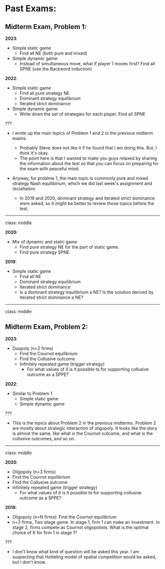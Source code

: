 # Past Exams:

## Midterm Exam, Problem 1:

<b>2023</b>:  
+ Simple static game
  + Find all NE (both pure and mixed)
+ Simple dynamic game: 
  + Instead of simultaneous move, what if player 1 moves first? Find all SPNE (use the Backword induction)

<b>2022</b>: 
+ Simple static game
  + Find all pure strategy NE 
  + Dominant strategy equilibrium
  + Iterated strict dominance
+ Simple dynamic game:
  + Write down the set of strategies for each player. Find all SPNE

???
+ I wrote up the main topics of Problem 1 and 2 in the previous midterm exams. 
  + Probably Steve does not like it if he found that I am doing this. But, I think it's okay. 
  + The point here is that I wanted to make you guys relaxed by sharing the information about the test so that you can focus on preparing for the exam with peaceful mind. 

+ Anyway, for problme 1, the main topic is commonly pure and mixed strategy Nash equilibirium, which we did last week's assignment and recialtation. 
  + In 2019 and 2020, dominant strategy and iterated strict dominance  were asked, so it might be better to review those topics before the test.  

---
class: middle

<b>2020</b>:
+ Mix of dynamic and static game
  + Find pure strategy NE for the part of static game. 
  + Find pure strategy SPNE.


<b>2019</b>:
+ Simple static game
  + Find all NE
  + Dominant strategy equilibrium
  + Iterated strict dominance
  + Is a dominant strategy equilibrium a NE? Is the solution derived by iterated strict dominance a NE?

---
class: middle

## Midterm Exam, Problem 2:

<b>2023</b>: 
+ Duopoly (n=2 firms)
  + Find the Cournot equilibrium
  + Find the Collusive outcome
  + Infinitely repeated game (trigger strategy)
    + For what values of $\delta$ is it possible to for supporting collusive outcome as a SPPE?
  
<b>2022</b>: 
+ Similar to Problem 1
  + Simple static game
  + Simple dynamic game

???
+ This is the topics about Problem 2 in the previous midterms. Problem 2 are mostly about strategic interaction of oligopoly. It looks like the story is almost the same, like what is the Cournot outcome, and what is the collusive outcomes, and so on. 

---
class: middle

<b>2020</b>:
+ Oligopoly (n=3 firms)
+ Find the Cournot equilibrium
+ Find the Collusive outcome
+ Infinitely repeated game (trigger strategy)
  + For what values of $\delta$ is it possible to for supporting collusive outcome as a SPPE?

<b>2019</b>:
+ Oligopoly (n=N firms): Find the Cournot equilibrium
+ n=3 firms, Two stage game. In stage 1, firm 1 can make an investment. In stage 2, firms compete as Cournot oligopolists. What is the optimal choice of K for firm 1 in stage 1? 

???
+ I don't know what kind of question will be asked this year. I am suspecting that Hotteling model of spatial competition would be asked, but I don't know. 
